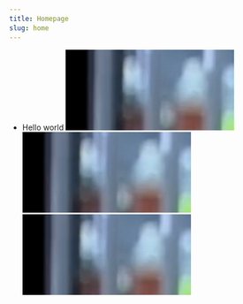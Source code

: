 ```yaml
---
title: Homepage
slug: home
---
```

- Hello world
![](./first/img.png)
![](./first/img1.png)
![](./first/img2.png)